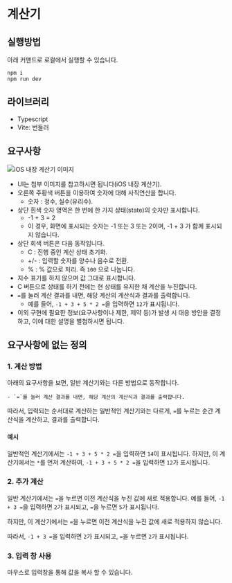 # 계산기

## 실행방법

아래 커맨드로 로컬에서 실행할 수 있습니다.

```shell
npm i
npm run dev
```

## 라이브러리

- Typescript
- Vite: 번들러

## 요구사항

![iOS 내장 계산기 이미지](https://user-images.githubusercontent.com/4952/179162840-5bea22c0-46d6-408e-9d21-f3240d096f34.jpeg)

- UI는 첨부 이미지를 참고하시면 됩니다(iOS 내장 계산기).
- 오른쪽 주황색 버튼을 이용하여 숫자에 대해 사칙연산을 합니다.
  - 숫자 : 정수, 실수(유리수).
- 상단 흰색 숫자 영역은 한 번에 한 가지 상태(state)의 숫자만 표시합니다.
  - -1 + 3 = 2
  - 이 경우, 화면에 표시되는 숫자는 -1 또는 3 또는 2이며, -1 + 3 가 함께 표시되지 않습니다.
- 상단 회색 버튼은 다음 동작입니다.
  - C : 진행 중인 계산 상태 초기화.
  - +/- : 입력할 숫자를 양수나 음수로 전환.
  - % : % 값으로 처리. 즉 `100` 으로 나눕니다.
- 지수 표기를 하지 않으며 값 그대로 표시합니다.
- C 버튼으로 상태를 하기 전에는 현 상태를 유지한 채 계산을 누진합니다.
- `=`를 눌러 계산 결과를 내면, 해당 계산의 계산식과 결과를 출력합니다.
  - 예를 들어, `-1 + 3 + 5 * 2 =`을 입력하면 `12`가 표시됩니다.
- 이외 구현에 필요한 정보(요구사항이나 제한, 제약 등)가 발생 시 대응 방안을 결정하고, 이에 대한 설명을 별첨하시면 됩니다.

## 요구사항에 없는 정의

### 1. 계산 방법

아래의 요구사항을 보면, 일반 계산기와는 다른 방법으로 동작합니다.

```text
- `=`를 눌러 계산 결과를 내면, 해당 계산의 계산식과 결과를 출력합니다.
```

따라서, 입력되는 순서대로 계산하는 일반적인 계산기와는 다르게,
`=`를 누르는 순간 계산식을 계산하고, 결과를 출력합니다.

#### 예시

일반적인 계산기에서는  `-1 + 3 + 5 * 2 =`을 입력하면 `14`이 표시됩니다.
하지만, 이 계산기에서는 `*`를 먼저 계산하여, `-1 + 3 + 5 * 2 =`을 입력하면 `12`가 표시됩니다.

### 2. 추가 계산

일반 계산기에서는 `=`을 누르면 이전 계산식을 누진 값에 새로 적용합니다.
예를 들어, `-1 + 3 =`을 입력하면 `2`가 표시되고, `=`을 누르면 `5`가 표시됩니다.

하지만, 이 계산기에서는 `=`을 누르면 이전 계산식을 누진 값에 새로 적용하지 않습니다.

따라서, `-1 + 3 =`을 입력하면 `2`가 표시되고, `=`을 누르면 `2`가 표시됩니다.

### 3. 입력 창 사용

마우스로 입력창을 통해 값을 복사 할 수 있습니다.
